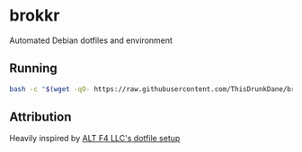 # brokkr
Automated Debian dotfiles and environment

## Running

```bash
bash -c "$(wget -qO- https://raw.githubusercontent.com/ThisDrunkDane/brokkr/main/bin/brokkr)"
```

## Attribution

Heavily inspired by [ALT F4 LLC's dotfile setup](https://github.com/ALT-F4-LLC/dotfiles)
